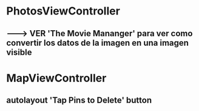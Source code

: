 
# PhotosViewController
## ---> VER 'The Movie Mananger' para ver como convertir los datos de la imagen en una imagen visible


# MapViewController
## autolayout 'Tap Pins to Delete' button











